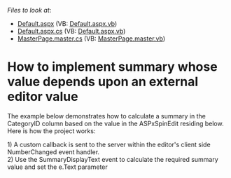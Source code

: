 <!-- default file list -->
*Files to look at*:

* [Default.aspx](./CS/TestGridViewSite81/Default.aspx) (VB: [Default.aspx.vb](./VB/TestGridViewSite81/Default.aspx.vb))
* [Default.aspx.cs](./CS/TestGridViewSite81/Default.aspx.cs) (VB: [Default.aspx.vb](./VB/TestGridViewSite81/Default.aspx.vb))
* [MasterPage.master.cs](./CS/TestGridViewSite81/MasterPage.master.cs) (VB: [MasterPage.master.vb](./VB/TestGridViewSite81/MasterPage.master.vb))
<!-- default file list end -->
# How to implement summary whose value depends upon an external editor value


<p>The example below demonstrates how to calculate a summary in the CategoryID column based on the value in the ASPxSpinEdit residing below. Here is how the project works:</p><p>1) A custom callback is sent to the server within the editor's client side NumberChanged event handler.<br />
2) Use the SummaryDisplayText event to calculate the required summary value and set the e.Text parameter</p>

<br/>


